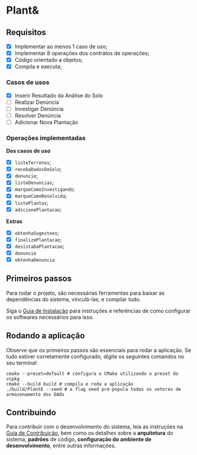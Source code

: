 # Plant&

## Requisitos
- [x] Implementar ao menos 1 caso de uso;
- [x] Implementar 8 operações dos contratos de operações;
- [x] Código orientado a objetos;
- [x] Compila e executa;

### Casos de usos
- [x] Inserir Resultado da Análise do Solo
- [ ] Realizar Denúncia
- [ ] Investigar Denúncia
- [ ] Resolver Denúncia
- [ ] Adicionar Nova Plantação

### Operações implementadas
**Dos casos de uso**
- [x] `listeTerrenos`;
- [x] `recebaDadosDoSolo`;
- [x] `denuncie`;
- [x] `listeDenuncias`;
- [x] `marqueComoInvestigando`;
- [x] `marqueComoResolvida`;
- [x] `listePlantas`;
- [x] `adicionePlantacao`;

**Extras**
- [x] `obtenhaSugestoes`;
- [x] `finalizePlantacao`;
- [x] `desistaDaPlantacao`;
- [x] `denuncie`
- [x] `obtenhaDenuncia`

## Primeiros passos
Para rodar o projeto, são necessárias ferramentas para baixar as dependências do sistema,
vinculá-las, e compilar tudo.

Siga o [Guia de Instalação] para instruções e referências de como configurar os softwares
necessários para isso.

[Guia de Instalação]: ./INSTALLATION_GUIDES.md

## Rodando a aplicação
Observe que os primeiros passos são essenciais para rodar a aplicação. Se tudo estiver
corretamente configurado, digite os seguintes comandos no seu terminal:

```shell
cmake --preset=default # configura o CMake utilizando o preset do vcpkg
cmake --build build # compila e roda a aplicação
./build/PlantE --seed # a flag seed pré-popula todos os vetores de armazenamento dos DAOs
```

## Contribuindo

Para contribuir com o desenvolvimento do sistema, leia as instruções na [Guia de Contribuição],
bem como os detalhes sobre a **arquitetura** do sistema, **padrões** de código, **configuração do ambiente
de desenvolvimento**, entre outras informações.

[Guia de Contribuição]: ./CONTRIBUTING.md
